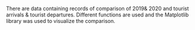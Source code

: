 There are data containing records of comparison of 2019& 2020 and tourist arrivals & tourist 
departures. Different functions are used and the Matplotlib library was used to visualize the 
comparison.  
